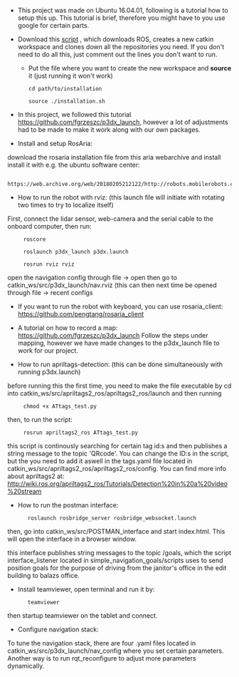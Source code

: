 * This project was made on Ubuntu 16.04.01, following is a tutorial how to setup this up. This tutorial is brief, therefore you might have to you use google for certain parts.

* Download this [script](https://github.com/ChalmersRobotPostman/Installation.sh) , which downloads ROS, creates a new catkin workspace and clones down all the repositories you need. If you don't need to do all this, just comment out the lines you don't want to run. 

    * Put the file where you want to create the new workspace and **source** it (just running it won't work)
     
          cd path/to/installation     

          source ./installation.sh

* In this project, we followed this tutorial https://github.com/fgrzeszc/p3dx_launch, however a lot of adjustments had to be made to make it work along with our own packages.

* Install and setup RosAria:

download the rosaria installation file from this aria webarchive and install install it with e.g. the ubuntu software center:

		https://web.archive.org/web/20180205212122/http://robots.mobilerobots.com/wiki/Aria

* How to run the robot with rviz: (this launch file will initiate with rotating two times to try to localize itself) 

First, connect the lidar sensor, web-camera and the serial cable to the onboard computer, then run:

         roscore
	
         roslaunch p3dx_launch p3dx.launch
	
         rosrun rviz rviz

open the navigation config through file -> open then go to catkin_ws/src/p3dx_launch/nav.rviz (this can then next time be opened through file -> recent configs

* If you want to run the robot with keyboard, you can use rosaria_client: https://github.com/pengtang/rosaria_client

* A tutorial on how to record a map: https://github.com/fgrzeszc/p3dx_launch
Follow the steps under mapping, however we have made changes to the p3dx_launch file to work for our project.


* How to run apriltags-detection: (this can be done simultaneously with running p3dx.launch)

before running this the first time, you need to make the file executable by cd into catkin_ws/src/apriltags2_ros/apriltags2_ros/launch and then running

         chmod +x ATtags_test.py

then, to run the script:
 
         rosrun apriltags2_ros ATtags_test.py


this script is continously searching for certain tag id:s and then publishes a string message to the topic 'QRcode'. You can change the ID:s in the script, but the you need to add it aswell in the tags.yaml file located in catkin_ws/src/apriltags2_ros/apriltags2_ros/config. You can find more info about apriltags2 at: http://wiki.ros.org/apriltags2_ros/Tutorials/Detection%20in%20a%20video%20stream

* How to run the postman interface:

         roslaunch rosbridge_server rosbridge_websocket.launch

then, go into catkin_ws/src/POSTMAN_interface and start index.html. This will open the interface in a browser window.

this interface publishes string messages to the topic /goals, which the script interface_listener located in simple_navigation_goals/scripts uses to send position goals for the purpose of driving from the janitor's office in the edit building to balazs office.


* Install teamviewer, open terminal and run it by:

         teamviewer
then startup teamviewer on the tablet and connect.


* Configure navigation stack:

To tune the navigation stack, there are four .yaml files located in catkin_ws/src/p3dx_launch/nav_config where you set certain parameters. Another way is to run rqt_reconfigure to adjust more parameters dynamically.


